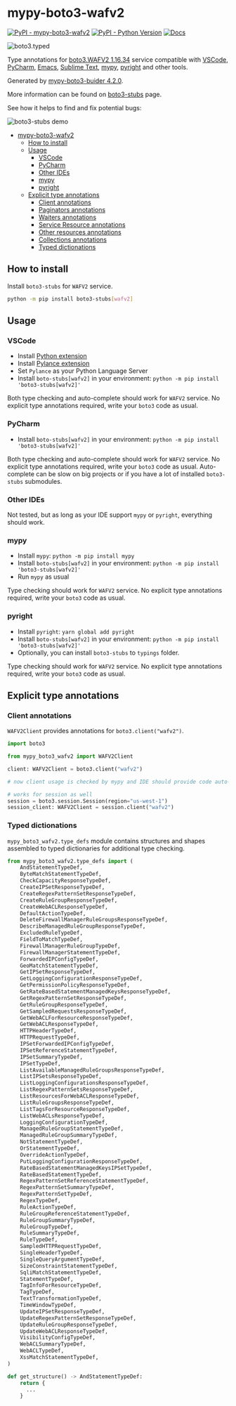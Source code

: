 # mypy-boto3-wafv2

[![PyPI - mypy-boto3-wafv2](https://img.shields.io/pypi/v/mypy-boto3-wafv2.svg?color=blue)](https://pypi.org/project/mypy-boto3-wafv2)
[![PyPI - Python Version](https://img.shields.io/pypi/pyversions/mypy-boto3-wafv2.svg?color=blue)](https://pypi.org/project/mypy-boto3-wafv2)
[![Docs](https://img.shields.io/readthedocs/mypy-boto3-builder.svg?color=blue)](https://mypy-boto3-builder.readthedocs.io/)

![boto3.typed](https://github.com/vemel/mypy_boto3_builder/raw/master/logo.png)

Type annotations for
[boto3.WAFV2 1.16.34](https://boto3.amazonaws.com/v1/documentation/api/1.16.34/reference/services/wafv2.html#WAFV2) service
compatible with
[VSCode](https://code.visualstudio.com/),
[PyCharm](https://www.jetbrains.com/pycharm/),
[Emacs](https://www.gnu.org/software/emacs/),
[Sublime Text](https://www.sublimetext.com/),
[mypy](https://github.com/python/mypy),
[pyright](https://github.com/microsoft/pyright)
and other tools.

Generated by [mypy-boto3-buider 4.2.0](https://github.com/vemel/mypy_boto3_builder).

More information can be found on [boto3-stubs](https://pypi.org/project/boto3-stubs/) page.

See how it helps to find and fix potential bugs:

![boto3-stubs demo](https://github.com/vemel/mypy_boto3_builder/raw/master/demo.gif)

- [mypy-boto3-wafv2](#mypy-boto3-wafv2)
  - [How to install](#how-to-install)
  - [Usage](#usage)
    - [VSCode](#vscode)
    - [PyCharm](#pycharm)
    - [Other IDEs](#other-ides)
    - [mypy](#mypy)
    - [pyright](#pyright)
  - [Explicit type annotations](#explicit-type-annotations)
    - [Client annotations](#client-annotations)
    - [Paginators annotations](#paginators-annotations)
    - [Waiters annotations](#waiters-annotations)
    - [Service Resource annotations](#service-resource-annotations)
    - [Other resources annotations](#other-resources-annotations)
    - [Collections annotations](#collections-annotations)
    - [Typed dictionations](#typed-dictionations)

## How to install

Install `boto3-stubs` for `WAFV2` service.

```bash
python -m pip install boto3-stubs[wafv2]
```

## Usage

### VSCode

- Install [Python extension](https://marketplace.visualstudio.com/items?itemName=ms-python.python)
- Install [Pylance extension](https://marketplace.visualstudio.com/items?itemName=ms-python.vscode-pylance)
- Set `Pylance` as your Python Language Server
- Install `boto-stubs[wafv2]` in your environment: `python -m pip install 'boto3-stubs[wafv2]'`

Both type checking and auto-complete should work for `WAFV2` service.
No explicit type annotations required, write your `boto3` code as usual.

### PyCharm

- Install `boto-stubs[wafv2]` in your environment: `python -m pip install 'boto3-stubs[wafv2]'`

Both type checking and auto-complete should work for `WAFV2` service.
No explicit type annotations required, write your `boto3` code as usual.
Auto-complete can be slow on big projects or if you have a lot of installed `boto3-stubs` submodules.

### Other IDEs

Not tested, but as long as your IDE support `mypy` or `pyright`, everything should work.

### mypy

- Install `mypy`: `python -m pip install mypy`
- Install `boto-stubs[wafv2]` in your environment: `python -m pip install 'boto3-stubs[wafv2]'`
- Run `mypy` as usual

Type checking should work for `WAFV2` service.
No explicit type annotations required, write your `boto3` code as usual.

### pyright

- Install `pyright`: `yarn global add pyright`
- Install `boto-stubs[wafv2]` in your environment: `python -m pip install 'boto3-stubs[wafv2]'`
- Optionally, you can install `boto3-stubs` to `typings` folder.

Type checking should work for `WAFV2` service.
No explicit type annotations required, write your `boto3` code as usual.

## Explicit type annotations

### Client annotations

`WAFV2Client` provides annotations for `boto3.client("wafv2")`.

```python
import boto3

from mypy_boto3_wafv2 import WAFV2Client

client: WAFV2Client = boto3.client("wafv2")

# now client usage is checked by mypy and IDE should provide code auto-complete

# works for session as well
session = boto3.session.Session(region="us-west-1")
session_client: WAFV2Client = session.client("wafv2")
```








### Typed dictionations

`mypy_boto3_wafv2.type_defs` module contains structures and shapes assembled
to typed dictionaries for additional type checking.

```python
from mypy_boto3_wafv2.type_defs import (
    AndStatementTypeDef,
    ByteMatchStatementTypeDef,
    CheckCapacityResponseTypeDef,
    CreateIPSetResponseTypeDef,
    CreateRegexPatternSetResponseTypeDef,
    CreateRuleGroupResponseTypeDef,
    CreateWebACLResponseTypeDef,
    DefaultActionTypeDef,
    DeleteFirewallManagerRuleGroupsResponseTypeDef,
    DescribeManagedRuleGroupResponseTypeDef,
    ExcludedRuleTypeDef,
    FieldToMatchTypeDef,
    FirewallManagerRuleGroupTypeDef,
    FirewallManagerStatementTypeDef,
    ForwardedIPConfigTypeDef,
    GeoMatchStatementTypeDef,
    GetIPSetResponseTypeDef,
    GetLoggingConfigurationResponseTypeDef,
    GetPermissionPolicyResponseTypeDef,
    GetRateBasedStatementManagedKeysResponseTypeDef,
    GetRegexPatternSetResponseTypeDef,
    GetRuleGroupResponseTypeDef,
    GetSampledRequestsResponseTypeDef,
    GetWebACLForResourceResponseTypeDef,
    GetWebACLResponseTypeDef,
    HTTPHeaderTypeDef,
    HTTPRequestTypeDef,
    IPSetForwardedIPConfigTypeDef,
    IPSetReferenceStatementTypeDef,
    IPSetSummaryTypeDef,
    IPSetTypeDef,
    ListAvailableManagedRuleGroupsResponseTypeDef,
    ListIPSetsResponseTypeDef,
    ListLoggingConfigurationsResponseTypeDef,
    ListRegexPatternSetsResponseTypeDef,
    ListResourcesForWebACLResponseTypeDef,
    ListRuleGroupsResponseTypeDef,
    ListTagsForResourceResponseTypeDef,
    ListWebACLsResponseTypeDef,
    LoggingConfigurationTypeDef,
    ManagedRuleGroupStatementTypeDef,
    ManagedRuleGroupSummaryTypeDef,
    NotStatementTypeDef,
    OrStatementTypeDef,
    OverrideActionTypeDef,
    PutLoggingConfigurationResponseTypeDef,
    RateBasedStatementManagedKeysIPSetTypeDef,
    RateBasedStatementTypeDef,
    RegexPatternSetReferenceStatementTypeDef,
    RegexPatternSetSummaryTypeDef,
    RegexPatternSetTypeDef,
    RegexTypeDef,
    RuleActionTypeDef,
    RuleGroupReferenceStatementTypeDef,
    RuleGroupSummaryTypeDef,
    RuleGroupTypeDef,
    RuleSummaryTypeDef,
    RuleTypeDef,
    SampledHTTPRequestTypeDef,
    SingleHeaderTypeDef,
    SingleQueryArgumentTypeDef,
    SizeConstraintStatementTypeDef,
    SqliMatchStatementTypeDef,
    StatementTypeDef,
    TagInfoForResourceTypeDef,
    TagTypeDef,
    TextTransformationTypeDef,
    TimeWindowTypeDef,
    UpdateIPSetResponseTypeDef,
    UpdateRegexPatternSetResponseTypeDef,
    UpdateRuleGroupResponseTypeDef,
    UpdateWebACLResponseTypeDef,
    VisibilityConfigTypeDef,
    WebACLSummaryTypeDef,
    WebACLTypeDef,
    XssMatchStatementTypeDef,
)

def get_structure() -> AndStatementTypeDef:
    return {
      ...
    }
```
